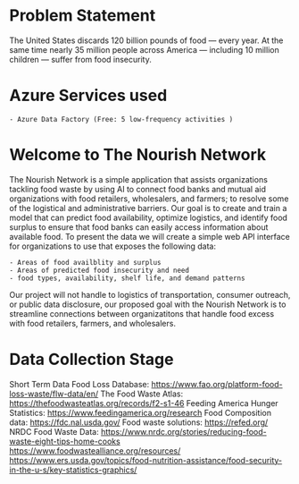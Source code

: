 # Problem Statement 
 The United States discards 120 billion pounds of food — every year. At the same time nearly 35 million people across America — including 10 million children — suffer from food insecurity.

<!--Prioritize donation or upcycling for human or animal consumpution: https://www.epa.gov/sustainable-management-food/wasted-food-scale-->

# Azure Services used
    - Azure Data Factory (Free: 5 low-frequency activities )

# Welcome to The Nourish Network 
The Nourish Network is a simple application that assists organizations tackling food waste by using AI to connect food banks and mutual aid organizations with food retailers, wholesalers, and farmers; to resolve some of the logistical and administrative barriers. Our goal is to create and train a model that can predict food availability, optimize logistics, and identify food surplus to ensure that food banks can easily access information about available food. To present the data we will create a simple web API interface for organizations to use that exposes the following data: 

    - Areas of food availblity and surplus 
    - Areas of predicted food insecurity and need
    - food types, availability, shelf life, and demand patterns

Our project will not handle to logistics of transportation, consumer outreach, or public data disclosure, our proposed goal with the Nourish Network is to streamline connections between organizatitons that handle food excess with food retailers, farmers, and wholesalers. 

# Data Collection Stage 
Short Term Data 
Food Loss Database: https://www.fao.org/platform-food-loss-waste/flw-data/en/
The Food Waste Atlas: https://thefoodwasteatlas.org/records/f2-s1-46
Feeding America Hunger Statistics: https://www.feedingamerica.org/research
Food Composition data: https://fdc.nal.usda.gov/
Food waste solutions: https://refed.org/
NRDC Food Waste Data: https://www.nrdc.org/stories/reducing-food-waste-eight-tips-home-cooks
https://www.foodwastealliance.org/resources/
https://www.ers.usda.gov/topics/food-nutrition-assistance/food-security-in-the-u-s/key-statistics-graphics/


   

